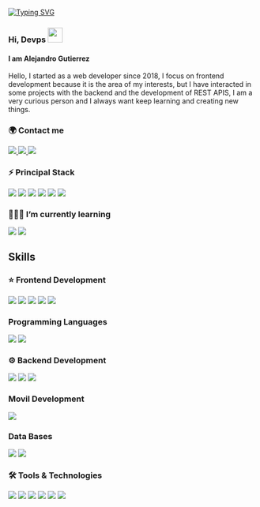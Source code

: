 
 [![Typing SVG](https://readme-typing-svg.herokuapp.com?font=Impact&color=%231A95C7&size=40&duration=4800&center=true&vCenter=true&width=1000&height=60&lines=Hi+%F0%9F%91%8B%2C+I'm+Alejandro+Gutierrez;Hi+%F0%9F%91%8B%2C+I'm+Web+Developer;Hi+%F0%9F%91%8B%2C+I'm+Frontend+Developer)](https://git.io/typing-svg)


###  Hi, Devps <img src="https://raw.githubusercontent.com/aemmadi/aemmadi/master/wave.gif" width="30px">
#### I am Alejandro Gutierrez
Hello, I started as a web developer since 2018, I focus on frontend development because it is the area of ​​my interests, but I have interacted in some projects with the backend and the development of REST APIS, I am a very curious person and I always want keep learning and creating new things.

<h3>🌍 Contact me</h3>
<p>
 <a target="_blank" href="https://portafolio-beryl.vercel.app/">
  <img src="https://img.shields.io/badge/-WEB-9C9C9C?style=for-the-badge&logo=Hugo&logoColor=white"></img>
 </a>	
 <a target="_blank" href="https://www.linkedin.com/in/miguelgutierrezortg/">
 <img src="https://img.shields.io/badge/-LinkedIn-0077B5?style=for-the-badge&logo=Linkedin&logoColor=white"></img>
 </a>
 <a target="_blank" href="mailto:miguel.a.gutierrezortega@gmail.com">
 <img src="https://img.shields.io/badge/-Gmail-D14836?style=for-the-badge&logo=Gmail&logoColor=white"></img>
 </a>
</p>       

<h3>⚡ Principal Stack</h3> 
<p>
  <img src="https://img.shields.io/badge/HTML5-E34F26?style=for-the-badge&logo=html5&logoColor=white">
  <img src="https://img.shields.io/badge/CSS3-1572B6?style=for-the-badge&logo=css3&logoColor=white">
  <img src="https://img.shields.io/badge/SASS-C69?style=for-the-badge&logo=sass&logoColor=white">
  <img src="https://img.shields.io/badge/BOOTSTRAP-563D7c?style=for-the-badge&logo=bootstrap&logoColor=white">
  <img src="https://img.shields.io/badge/JavaScript-F7DF1E?style=for-the-badge&logo=javascript&logoColor=black">
  <img src="https://img.shields.io/badge/PHP-9D9D9D?style=for-the-badge&logo=php&logoColor=white">
</p>

<h3>👨🏻‍💻  I’m currently learning</h3>
<p>
  <img src="https://img.shields.io/badge/REACT-61DBFB?style=for-the-badge&logo=react&logoColor=black">
  <img src="https://img.shields.io/badge/REDUX-764ABC?style=for-the-badge&logo=redux&logoColor=white">
</p>

<h2>Skills</h2> 

<h3>⭐ Frontend Development</h3>
<p>
  <img src="https://img.shields.io/badge/HTML5-E34F26?style=for-the-badge&logo=html5&logoColor=white">
  <img src="https://img.shields.io/badge/CSS3-1572B6?style=for-the-badge&logo=css3&logoColor=white">
  <img src="https://img.shields.io/badge/SASS-C69?style=for-the-badge&logo=sass&logoColor=white">
  <img src="https://img.shields.io/badge/BOOTSTRAP-563D7c?style=for-the-badge&logo=bootstrap&logoColor=white">
  <img src="https://img.shields.io/badge/Angular-DD0031?style=for-the-badge&logo=angular&logoColor=white">
</p>
<h3>Programming Languages</h3>
<p>
  <img src="https://img.shields.io/badge/JavaScript-F7DF1E?style=for-the-badge&logo=javascript&logoColor=black">
  <img src="https://img.shields.io/badge/PHP-9D9D9D?style=for-the-badge&logo=php&logoColor=white">
</p>
<h3>⚙️ Backend Development</h3>
<p>
  <img src="https://img.shields.io/badge/Node.js-339933?style=for-the-badge&logo=nodedotjs&logoColor=white">
  <img src="https://img.shields.io/badge/LARAVEL-F05340?style=for-the-badge&logo=laravel&logoColor=white">
  <img src="https://img.shields.io/badge/PHP-9D9D9D?style=for-the-badge&logo=php&logoColor=white">
</p>
<h3>Movil Development</h3>
<p>
  <img src="https://img.shields.io/badge/Flutter-0175C2?style=for-the-badge&logo=flutter&logoColor=white">
</p>
<h3>Data Bases</h3>
<p>
  <img src="https://img.shields.io/badge/MySQL-005C84?style=for-the-badge&logo=mysql&logoColor=white">
  <img src="https://img.shields.io/badge/MongoDB-white?style=for-the-badge&logo=mongodb&logoColor=4EA94B">
</p>
<h3>🛠 Tools & Technologies</h3>
<p>
  <img src="https://img.shields.io/badge/Git-F05032?style=for-the-badge&logo=git&logoColor=white">
  <img src="https://img.shields.io/badge/GitHub-100000?style=for-the-badge&logo=github&logoColor=white">
  <img src="https://img.shields.io/badge/Bitbucket-1A74ED?style=for-the-badge&logo=bitbucket&logoColor=white">
  <img src="https://img.shields.io/badge/Vercel-000000?style=for-the-badge&logo=vercel&logoColor=white">
  <img src="https://img.shields.io/badge/Postman-FF6C37?style=for-the-badge&logo=Postman&logoColor=white">
  <img src="https://img.shields.io/badge/Figma-ED8686?style=for-the-badge&logo=figma&logoColor=white">

</p>
